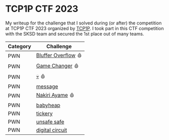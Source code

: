 # TCP1P CTF 2023
My writeup for the challenge that I solved during (or after) the competition at TCP1P CTF 2023 organized by [TCP1P](https://ctftime.org/team/187248/). I took part in this CTF competition with the SKSD team and secured the 1st place out of many teams.

| Category | Challenge |
| --- | --- |
| PWN | [Bluffer Overflow](pwn/01Bluffer_Overflow) 🩸
| PWN | [Game Changer](pwn/02Game_Changer) 🩸
| PWN | [💀](pwn/03Skull) 🩸
| PWN | [message](pwn/04message)
| PWN | [Nakiri Ayame](pwn/05Nakiri_Ayame) 🩸
| PWN | [babyheap](pwn/06BabyHeap)
| PWN | [tickery](pwn/07tickery)
| PWN | [unsafe safe](pwn/08unsafe_safe)
| PWN | [digital circuit](pwn/digital_circuit)